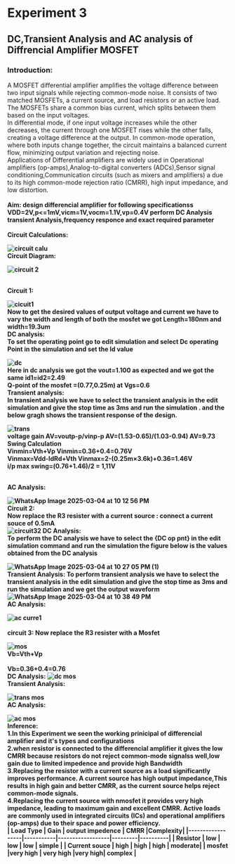 # **Experiment 3**
## **DC,Transient Analysis and AC analysis of Diffrencial Amplifier MOSFET**
### **Introduction:**
A MOSFET differential amplifier amplifies the voltage difference between two input signals while rejecting common-mode noise. It consists of two matched MOSFETs, a current source, and load resistors or an active load. The MOSFETs share a common bias current, which splits between them based on the input voltages.
<br>
In differential mode, if one input voltage increases while the other decreases, the current through one MOSFET rises while the other falls, creating a voltage difference at the output. In common-mode operation, where both inputs change together, the circuit maintains a balanced current flow, minimizing output variation and rejecting noise.
<br>
Applications of Differential amplifiers are widely used in Operational amplifiers (op-amps),Analog-to-digital converters (ADCs),Sensor signal conditioning,Communication circuits (such as mixers and amplifiers) a due to its high common-mode rejection ratio (CMRR), high input impedance, and low distortion.
<br>
<br>
<b> Aim: design differencial amplifier for following specificationss VDD=2V,p<=1mV,vicm=1V,vocm=1.1V,vp=0.4V perform DC Analysis transient  Analysis,frequency responce and exact required parameter<b>
<br>
<br>
<b> Circuit Calculations:<b>


![circuit calu](https://github.com/user-attachments/assets/b1f54767-9178-4202-9511-af3b93569961)
<br>
<b>Circuit Diagram:<b>

![circuit 2](https://github.com/user-attachments/assets/0ade39ad-1907-4b6b-b5bf-67ba6996d515)

<br>
<b> Circuit 1:<b>


![cicuit1](https://github.com/user-attachments/assets/199d3666-d2fa-41ac-880c-30f58605d874)
<br>
Now to get the desired values of output voltage and current we have to vary the width and length of both the mosfet we got Length=180nm and width=19.3um
<br>
<b> DC analysis:<b>
<br>
To set the operating point go to edit simulation and select Dc operating Point in the simulation and set the Id value


![dc](https://github.com/user-attachments/assets/5a9535dc-0bc8-403b-b05a-ac7a2e35e036)
<br>
Here in dc analysis we got the vout=1.100 as expected and we got the same id1=id2=2.49
<br>
Q-point of the mosfet =(0.77,0.25m) at Vgs=0.6
<br>
<b> Transient analysis:<b>
<br>
In transient analysis we have to select the transient analysis in the edit simulation and give the stop time as 3ms and run the simulation . and the below gragh shows the transient response of the design.


![trans](https://github.com/user-attachments/assets/ab07487e-56bc-4184-98a1-79d8e44b319e)
<br>
voltage gain AV=voutp-p/vinp-p
AV=(1.53-0.65)/(1.03-0.94)
AV=9.73
Swing Calculation
<br>
Vinmin=Vth+Vp
Vinmin=0.36+0.4=0.76V
<br>
Vinmax=Vdd-IdRd+Vth
Vinmax=2-(0.25m×3.6k)+0.36=1.46V
<br>
i/p max swing=(0.76+1.46)/2 = 1,11V


<br>
<b> AC Analysis:<b>



![WhatsApp Image 2025-03-04 at 10 12 56 PM](https://github.com/user-attachments/assets/ff5faa5f-7991-4281-b593-6fb8bbdd6056)
<br>
<b> Circuit 2:<b>
<br>
Now replace the R3 resister with a current source : connect a current souce of 0.5mA
<br>
![circuit32](https://github.com/user-attachments/assets/a2268095-2ed0-4ddb-94ce-df0921664902)
<b> DC Analysis:<b>
<br>
To perform the DC analysis we have to select the {DC op pnt} in the edit simulation command and run the simulation the figure below is the values obtained from the DC analysis

![WhatsApp Image 2025-03-04 at 10 27 05 PM (1)](https://github.com/user-attachments/assets/c392b01b-ed40-4954-8d36-3051b28bb197)
<br>
Transient Analysis:
To perform transient analysis we have to select the transient analysis in the edit simulation and give the stop time as 3ms and run the simulation and we get the output waveform
![WhatsApp Image 2025-03-04 at 10 38 49 PM](https://github.com/user-attachments/assets/9ae558c7-48e5-4471-9430-745b7d9fdf43)
<br>
AC Analysis:
<br>

![ac curre1](https://github.com/user-attachments/assets/372e900c-724a-43b7-8165-ad787d11a123)
<br>
<br>
<b> circuit 3:<b>
Now replace the R3 resister with a Mosfet 

![mos](https://github.com/user-attachments/assets/7a377fd3-312b-433d-aad8-941352d3ef06)
<br>
Vb=Vth+Vp<br>
<br>
Vb=0.36+0.4=0.76
<br>
DC Analysis:
![dc mos](https://github.com/user-attachments/assets/044a39ab-82b3-4f0c-865e-cdf9b8ec7531)
<br>
Transient Analysis:
<br>

![trans mos](https://github.com/user-attachments/assets/3ac01651-9175-4e32-8368-f13f674d9cf8)
<br>
AC Analysis:
<br>

![ac mos](https://github.com/user-attachments/assets/bf9f44c9-9dce-4da5-8e15-9b29deecafb3)
<br>
<b> Inference:<b>
<br>
1.In this Experiment we seen the working prinicipal of differencial amplifier and it's types and configurations
<br>
2.when resistor is connected to the differencial amplifier it gives the low CMRR because resistors do not reject common-mode signalss well,low gain due to limited impedence and provide high Bandwidth
<br>
3.Replacing the resistor with a current source as a load significantly improves performance. A current source has high output impedance,This results in high gain and better CMRR, as the current source helps reject common-mode signals.
<br>
4.Replacing the current source with nmosfet it provides very high impedance, leading to maximum gain and excellent CMRR. Active loads are commonly used in integrated circuits (ICs) and operational amplifiers (op-amps) due to their space and power efficiency.
<br>
| Load Type        |    Gain   | output impedence | CMRR    |Complexity|
|------------------|-----------|------------------|---------|----------|
|   Resistor       | low       |     low          |   low   |  simple  |
|   Current souce  | high      |     high         |   high  |  moderate|
|    mosfet        |very high  |    very high     |very high|  complex |











